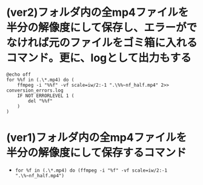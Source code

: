 # (ver2)フォルダ内の全mp4ファイルを半分の解像度にして保存し、エラーがでなければ元のファイルをゴミ箱に入れるコマンド。更に、logとして出力もする
```
@echo off
for %%f in (.\*.mp4) do (
    ffmpeg -i "%%f" -vf scale=iw/2:-1 ".\%%~nf_half.mp4" 2>> conversion_errors.log
    IF NOT ERRORLEVEL 1 (
        del "%%f"
    )
)
```

# (ver1)フォルダ内の全mp4ファイルを半分の解像度にして保存するコマンド
* `for %f in (.\*.mp4) do (ffmpeg -i "%f" -vf scale=iw/2:-1 ".\%~nf_half.mp4")`


